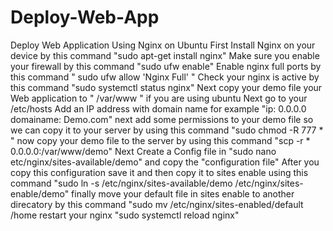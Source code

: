 # Deploy-Web-App
Deploy Web Application Using Nginx on Ubuntu
First Install Nginx on your device by this command  "sudo apt-get install nginx"
Make sure you enable your firewall by this command  "sudo ufw enable"
Enable nginx full ports by this command  " sudo ufw allow 'Nginx Full' "
Check your nginx is active by this command  "sudo systemctl status nginx"
Next copy your demo file your Web application to " /var/www " if you are using ubuntu
Next go to your /etc/hosts Add an IP address with domain name for example "ip: 0.0.0.0    domainame: Demo.com"
next add some permissions to your demo file so we can copy it to your server by using this command  "sudo chmod -R 777 * "
now copy your demo file to the server by using this command    "scp -r * 0.0.0.0:/var/www/demo"
Next Create a Config file in "sudo nano etc/nginx/sites-available/demo" and copy the "configuration file" 
After you copy this configuration save it and then copy it to sites enable using this command "sudo ln -s /etc/nginx/sites-available/demo /etc/nginx/sites-enable/demo"
finally move your default file in sites enable to another direcatory by this command "sudo mv /etc/nginx/sites-enabled/default /home
restart your nginx "sudo systemctl reload nginx"

